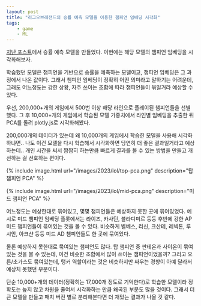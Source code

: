 ```yaml
---
layout: post
title: "리그오브레전드의 승률 예측 모델을 이용한 챔피언 임베딩 시각화"
tags:
    - game
    - ML
---
```


[지난 포스트](/posts/league-of-legends-win-probability/)에서 승률 예측 모델을 만들었다.
이번에는 해당 모델의 챔피언 임베딩을 시각화해보자.

학습했던 모델은 챔피언을 기반으로 승률을 예측하는 모델이고, 챔피언 임베딩은 그 과정에서 나온 값이다.
그래서 챔피언 임베딩이 정확히 어떤 의미라고 말하기는 어려운데, 그래도 어느정도는 강한 상황, 자주 쓰이는 조합에 따라 챔피언들이 묶일거라 예상할 수 있다.

우선, 200,000+개의 게임에서 500번 이상 해당 라인으로 플레이된 챔피언들을 선별했다.
그 후 10,000+개의 게임에서 학습된 모델 가중치에서 라인별 임베딩을 추출한 뒤 PCA를 돌려 plotly.js로 시각화해봤다.

200,000개의 데이터가 있는데 왜 10,000개의 게임에서 학습한 모델을 사용해 시각화하냐면..
나도 이건 모델을 다시 학습해서 시각화하면 당연히 더 좋은 결과일거라고 예상하는데..
개인 시간을 써서 짬짬히 하는만큼 빠르게 결과를 볼 수 있는 방법을 만들고 개선하는 걸 선호하는 편이다.

{% include image.html url="/images/2023/lol/top-pca.png" description="탑 챔피언 PCA" %}

{% include image.html url="/images/2023/lol/mid-pca.png" description="미드 챔피언 PCA" %}

어느정도는 예상한대로 묶여있고, 몇몇 챔피언들은 예상하지 못한 곳에 묶여있었다.
예시로 미드 챔피언 임베딩 플롯에서는 라이즈, 카사딘, 블라디미르 등등 후반에 강한 AP 미드 챔피언들이 묶여있는 것을 볼 수 있다.
비슷하게 벨베스, 리신, 크산테, 레넥톤, 루시안, 아크샨 등등 미드 AD 챔피언들도 한 곳에 묶여있다.

물론 예상하지 못한대로 묶여있는 챔피언도 많다.
탑 챔피언 중 판테온과 사이온이 묶여있는 것을 볼 수 있는데, 이건 비슷한 조합에서 많이 쓰이는 챔피언이었을까?
그리고 오른/초가스도 묶여있는데, 탱커 역할이라는 것은 비슷하지만 싸우는 경향이 아예 달라서 예상치 못했던 부분이다.

단순 10,000+개의 데이터(정확히는 17,000개 정도로 기억한다)로 학습한 모델이라 정확도는 높지 않고 차원을 줄여서 시각화하는 만큼 왜곡된 부분도 많을 것이다.
그래서 더 큰 모델을 만들고 패치 버전 별로 분리해본다면 더 재밌는 결과가 나올 것 같다.
